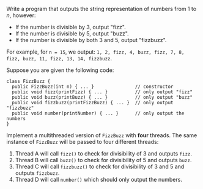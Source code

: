 Write a program that outputs the string representation of numbers from 1 to *n*, however:

- If the number is divisible by 3, output "fizz".
- If the number is divisible by 5, output "buzz".
- If the number is divisible by both 3 and 5, output "fizzbuzz".

For example, for `n = 15`, we output: `1, 2, fizz, 4, buzz, fizz, 7, 8, fizz, buzz, 11, fizz, 13, 14, fizzbuzz`.

Suppose you are given the following code:

```
class FizzBuzz {
  public FizzBuzz(int n) { ... }               // constructor
  public void fizz(printFizz) { ... }          // only output "fizz"
  public void buzz(printBuzz) { ... }          // only output "buzz"
  public void fizzbuzz(printFizzBuzz) { ... }  // only output "fizzbuzz"
  public void number(printNumber) { ... }      // only output the numbers
}
```

Implement a multithreaded version of `FizzBuzz` with **four** threads. The same instance of `FizzBuzz` will be passed to four different threads:

1. Thread A will call `fizz()` to check for divisibility of 3 and outputs `fizz`.
2. Thread B will call `buzz()` to check for divisibility of 5 and outputs `buzz`.
3. Thread C will call `fizzbuzz()` to check for divisibility of 3 and 5 and outputs `fizzbuzz`.
4. Thread D will call `number()` which should only output the numbers.